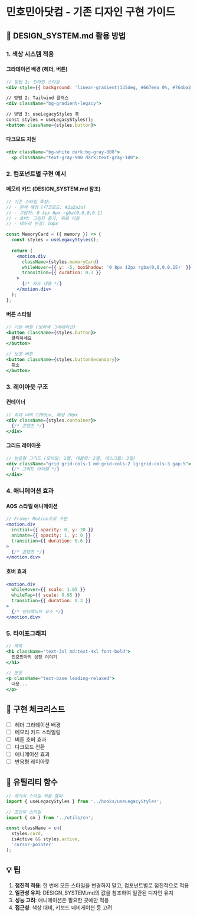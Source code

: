 # 민호민아닷컴 - 기존 디자인 구현 가이드

## 🎨 DESIGN_SYSTEM.md 활용 방법

### 1. 색상 시스템 적용

#### 그라데이션 배경 (헤더, 버튼)
```jsx
// 방법 1: 인라인 스타일
<div style={{ background: 'linear-gradient(135deg, #667eea 0%, #764ba2 100%)' }}>

// 방법 2: Tailwind 클래스
<div className="bg-gradient-legacy">

// 방법 3: useLegacyStyles 훅
const styles = useLegacyStyles();
<button className={styles.button}>
```

#### 다크모드 지원
```jsx
<div className="bg-white dark:bg-gray-800">
  <p className="text-gray-900 dark:text-gray-100">
```

### 2. 컴포넌트별 구현 예시

#### 메모리 카드 (DESIGN_SYSTEM.md 참조)
```jsx
// 기존 스타일 특징:
// - 흰색 배경 (다크모드: #2a2a2a)
// - 그림자: 0 4px 6px rgba(0,0,0,0.1)
// - 호버: 그림자 증가, 위로 이동
// - 테두리 반경: 10px

const MemoryCard = ({ memory }) => {
  const styles = useLegacyStyles();
  
  return (
    <motion.div 
      className={styles.memoryCard}
      whileHover={{ y: -5, boxShadow: '0 8px 12px rgba(0,0,0,0.15)' }}
      transition={{ duration: 0.3 }}
    >
      {/* 카드 내용 */}
    </motion.div>
  );
};
```

#### 버튼 스타일
```jsx
// 기본 버튼 (보라색 그라데이션)
<button className={styles.button}>
  클릭하세요
</button>

// 보조 버튼
<button className={styles.buttonSecondary}>
  취소
</button>
```

### 3. 레이아웃 구조

#### 컨테이너
```jsx
// 최대 너비 1200px, 패딩 20px
<div className={styles.container}>
  {/* 콘텐츠 */}
</div>
```

#### 그리드 레이아웃
```jsx
// 반응형 그리드 (모바일: 1열, 태블릿: 2열, 데스크톱: 3열)
<div className="grid grid-cols-1 md:grid-cols-2 lg:grid-cols-3 gap-5">
  {/* 그리드 아이템 */}
</div>
```

### 4. 애니메이션 효과

#### AOS 스타일 애니메이션
```jsx
// Framer Motion으로 구현
<motion.div
  initial={{ opacity: 0, y: 20 }}
  animate={{ opacity: 1, y: 0 }}
  transition={{ duration: 0.6 }}
>
  {/* 콘텐츠 */}
</motion.div>
```

#### 호버 효과
```jsx
<motion.div
  whileHover={{ scale: 1.05 }}
  whileTap={{ scale: 0.95 }}
  transition={{ duration: 0.3 }}
>
  {/* 인터랙티브 요소 */}
</motion.div>
```

### 5. 타이포그래피

```jsx
// 제목
<h1 className="text-3xl md:text-4xl font-bold">
  민호민아의 성장 이야기
</h1>

// 본문
<p className="text-base leading-relaxed">
  내용...
</p>
```

## 📝 구현 체크리스트

- [ ] 헤더 그라데이션 배경
- [ ] 메모리 카드 스타일링
- [ ] 버튼 호버 효과
- [ ] 다크모드 전환
- [ ] 애니메이션 효과
- [ ] 반응형 레이아웃

## 🔧 유틸리티 함수

```jsx
// 레거시 스타일 적용 헬퍼
import { useLegacyStyles } from '../hooks/useLegacyStyles';

// 조건부 스타일
import { cn } from '../utils/cn';

const className = cn(
  styles.card,
  isActive && styles.active,
  'cursor-pointer'
);
```

## 💡 팁

1. **점진적 적용**: 한 번에 모든 스타일을 변경하지 말고, 컴포넌트별로 점진적으로 적용
2. **일관성 유지**: DESIGN_SYSTEM.md의 값을 참조하여 일관된 디자인 유지
3. **성능 고려**: 애니메이션은 필요한 곳에만 적용
4. **접근성**: 색상 대비, 키보드 네비게이션 등 고려
